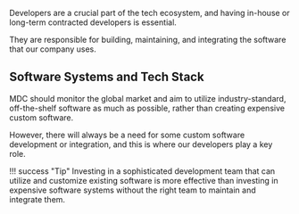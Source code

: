 Developers are a crucial part of the tech ecosystem, and having in-house or long-term contracted developers is essential. 

They are responsible for building, maintaining, and integrating the software that our company uses.

## Software Systems and Tech Stack

MDC should monitor the global market and aim to utilize industry-standard, off-the-shelf software as much as possible, rather than creating expensive custom software. 

However, there will always be a need for some custom software development or integration, and this is where our developers play a key role.

!!! success "Tip"
	Investing in a sophisticated development team that can utilize and customize existing software is more effective than investing in expensive software systems without the right team to maintain and integrate them.